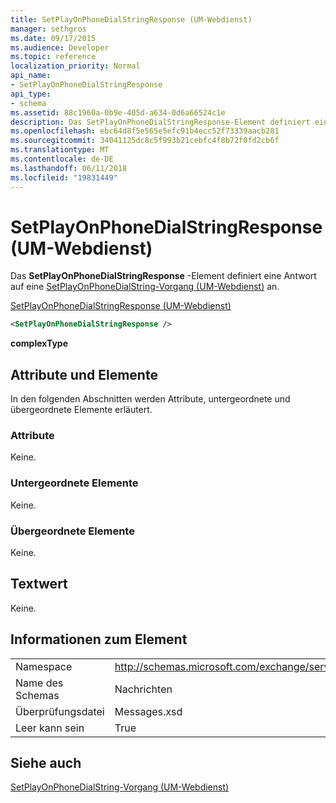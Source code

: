 ```yaml
---
title: SetPlayOnPhoneDialStringResponse (UM-Webdienst)
manager: sethgros
ms.date: 09/17/2015
ms.audience: Developer
ms.topic: reference
localization_priority: Normal
api_name:
- SetPlayOnPhoneDialStringResponse
api_type:
- schema
ms.assetid: 88c1960a-0b9e-405d-a634-0d6a66524c1e
description: Das SetPlayOnPhoneDialStringResponse-Element definiert eine Antwort auf eine SetPlayOnPhoneDialString-Vorgang (UM-Webdienst) an.
ms.openlocfilehash: ebc64d8f5e565e5efc91b4ecc52f73339aacb281
ms.sourcegitcommit: 34041125dc8c5f993b21cebfc4f8b72f0fd2cb6f
ms.translationtype: MT
ms.contentlocale: de-DE
ms.lasthandoff: 06/11/2018
ms.locfileid: "19831449"
---
```

# <a name="setplayonphonedialstringresponse-um-web-service"></a>SetPlayOnPhoneDialStringResponse (UM-Webdienst)

Das **SetPlayOnPhoneDialStringResponse** -Element definiert eine Antwort auf eine [SetPlayOnPhoneDialString-Vorgang (UM-Webdienst)](setplayonphonedialstring-operation-um-web-service.md) an. 
  
[SetPlayOnPhoneDialStringResponse (UM-Webdienst)](setplayonphonedialstringresponse-um-web-service.md)
  
```xml
<SetPlayOnPhoneDialStringResponse />
```

 **complexType**
## <a name="attributes-and-elements"></a>Attribute und Elemente

In den folgenden Abschnitten werden Attribute, untergeordnete und übergeordnete Elemente erläutert.
  
### <a name="attributes"></a>Attribute

Keine.
  
### <a name="child-elements"></a>Untergeordnete Elemente

Keine.
  
### <a name="parent-elements"></a>Übergeordnete Elemente

Keine.
  
## <a name="text-value"></a>Textwert

Keine.
  
## <a name="element-information"></a>Informationen zum Element

|||
|:-----|:-----|
|Namespace  <br/> |http://schemas.microsoft.com/exchange/services/2006/messages  <br/> |
|Name des Schemas  <br/> |Nachrichten  <br/> |
|Überprüfungsdatei  <br/> |Messages.xsd  <br/> |
|Leer kann sein  <br/> |True  <br/> |
   
## <a name="see-also"></a>Siehe auch



[SetPlayOnPhoneDialString-Vorgang (UM-Webdienst)](setplayonphonedialstring-operation-um-web-service.md)

